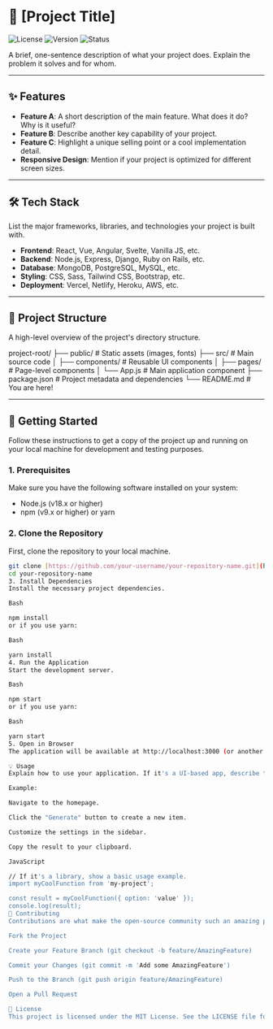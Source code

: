 # 🚀 [Project Title]

![License](https://img.shields.io/badge/license-MIT-blue)
![Version](https://img.shields.io/badge/version-1.0.0-green)
![Status](https://img.shields.io/badge/status-active-brightgreen)

A brief, one-sentence description of what your project does. Explain the problem it solves and for whom.



---

## ✨ Features

-   **Feature A**: A short description of the main feature. What does it do? Why is it useful?
-   **Feature B**: Describe another key capability of your project.
-   **Feature C**: Highlight a unique selling point or a cool implementation detail.
-   **Responsive Design**: Mention if your project is optimized for different screen sizes.

---

## 🛠️ Tech Stack

List the major frameworks, libraries, and technologies your project is built with.

-   **Frontend**: React, Vue, Angular, Svelte, Vanilla JS, etc.
-   **Backend**: Node.js, Express, Django, Ruby on Rails, etc.
-   **Database**: MongoDB, PostgreSQL, MySQL, etc.
-   **Styling**: CSS, Sass, Tailwind CSS, Bootstrap, etc.
-   **Deployment**: Vercel, Netlify, Heroku, AWS, etc.

---

## 📂 Project Structure

A high-level overview of the project's directory structure.

project-root/
├── public/           # Static assets (images, fonts)
├── src/              # Main source code
│   ├── components/   # Reusable UI components
│   ├── pages/        # Page-level components
│   └── App.js        # Main application component
├── package.json      # Project metadata and dependencies
└── README.md         # You are here!


---

## 🚀 Getting Started

Follow these instructions to get a copy of the project up and running on your local machine for development and testing purposes.

### 1. Prerequisites

Make sure you have the following software installed on your system:

-   Node.js (v18.x or higher)
-   npm (v9.x or higher) or yarn

### 2. Clone the Repository

First, clone the repository to your local machine.

```bash
git clone [https://github.com/your-username/your-repository-name.git](https://github.com/your-username/your-repository-name.git)
cd your-repository-name
3. Install Dependencies
Install the necessary project dependencies.

Bash

npm install
or if you use yarn:

Bash

yarn install
4. Run the Application
Start the development server.

Bash

npm start
or if you use yarn:

Bash

yarn start
5. Open in Browser
The application will be available at http://localhost:3000 (or another port specified in your project configuration).

💡 Usage
Explain how to use your application. If it's a UI-based app, describe the workflow. If it's a library or API, provide code examples.

Example:

Navigate to the homepage.

Click the "Generate" button to create a new item.

Customize the settings in the sidebar.

Copy the result to your clipboard.

JavaScript

// If it's a library, show a basic usage example.
import myCoolFunction from 'my-project';

const result = myCoolFunction({ option: 'value' });
console.log(result);
🤝 Contributing
Contributions are what make the open-source community such an amazing place to learn, inspire, and create. Any contributions you make are greatly appreciated.

Fork the Project

Create your Feature Branch (git checkout -b feature/AmazingFeature)

Commit your Changes (git commit -m 'Add some AmazingFeature')

Push to the Branch (git push origin feature/AmazingFeature)

Open a Pull Request

📝 License
This project is licensed under the MIT License. See the LICENSE file for more details.